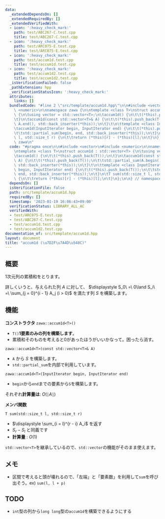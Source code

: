 ```yaml
---
data:
  _extendedDependsOn: []
  _extendedRequiredBy: []
  _extendedVerifiedWith:
  - icon: ':heavy_check_mark:'
    path: test/ABC267-C.test.cpp
    title: test/ABC267-C.test.cpp
  - icon: ':heavy_check_mark:'
    path: test/ARC075-E.test.cpp
    title: test/ARC075-E.test.cpp
  - icon: ':heavy_check_mark:'
    path: test/accum1d.test.cpp
    title: test/accum1d.test.cpp
  - icon: ':heavy_check_mark:'
    path: test/accum1d2.test.cpp
    title: test/accum1d2.test.cpp
  _isVerificationFailed: false
  _pathExtension: hpp
  _verificationStatusIcon: ':heavy_check_mark:'
  attributes:
    links: []
  bundledCode: "#line 2 \"src/template/accum1d.hpp\"\n\n#include <vector>\n#include\
    \ <numeric>\n\nnamespace zawa {\n\ntemplate <class T>\nstruct accum1d : std::vector<T>\
    \ {\n\tusing vector = std::vector<T>;\n\taccum1d() {\n\t\t(*this).push_back(T());\n\
    \t}\n\taccum1d(const std::vector<T>& A) {\n\t\t(*this).push_back(T());\n\t\tstd::partial_sum(A.begin(),\
    \ A.end(), std::back_inserter(*this));\n\t}\t\n\ttemplate <class InputIterator>\n\
    \taccum1d(InputIterator begin, InputIterator end) {\n\t\t(*this).push_back(T());\n\
    \t\tstd::partial_sum(begin, end, std::back_inserter(*this));\n\t}\n\tT sum(std::size_t\
    \ l, std::size_t r) {\n\t\treturn (*this)[r] - (*this)[l];\n\t}\n};\n\n} // namespace\
    \ zawa\n"
  code: "#pragma once\n\n#include <vector>\n#include <numeric>\n\nnamespace zawa {\n\
    \ntemplate <class T>\nstruct accum1d : std::vector<T> {\n\tusing vector = std::vector<T>;\n\
    \taccum1d() {\n\t\t(*this).push_back(T());\n\t}\n\taccum1d(const std::vector<T>&\
    \ A) {\n\t\t(*this).push_back(T());\n\t\tstd::partial_sum(A.begin(), A.end(),\
    \ std::back_inserter(*this));\n\t}\t\n\ttemplate <class InputIterator>\n\taccum1d(InputIterator\
    \ begin, InputIterator end) {\n\t\t(*this).push_back(T());\n\t\tstd::partial_sum(begin,\
    \ end, std::back_inserter(*this));\n\t}\n\tT sum(std::size_t l, std::size_t r)\
    \ {\n\t\treturn (*this)[r] - (*this)[l];\n\t}\n};\n\n} // namespace zawa\n"
  dependsOn: []
  isVerificationFile: false
  path: src/template/accum1d.hpp
  requiredBy: []
  timestamp: '2023-01-19 16:06:43+09:00'
  verificationStatus: LIBRARY_ALL_AC
  verifiedWith:
  - test/ARC075-E.test.cpp
  - test/ABC267-C.test.cpp
  - test/accum1d.test.cpp
  - test/accum1d2.test.cpp
documentation_of: src/template/accum1d.hpp
layout: document
title: "accum1d (\u7D2F\u7A4D\u548C)"
---
```


## 概要

1次元列の累積和をとります。

詳しくいうと、与えられた列 $A$ に対して、 $\displaystyle S_0\ =\ 0\land S_i\ =\ \sum_{j = 0}^{i - 1} A_j (i > 0)$ を満たす列 $S$ を構築します。

## 機能

**コンストラクタ**
`zawa::accum1d<T>()`
- `T()`**1要素のみの列を構築します**。
- 累積和そのものを考えると0があったほうがいいかなって。困ったら消す。

`zawa::accum1d<T>(const std::vector<T>& A)`
- `A` から $S$ を構築します。
- `std::partial_sum`を内部で利用しています。

`zawa::accum1d<T>(InputIterator begin, InputIterator end)`
- `begin`から`end`までの要素から`S`を構築します。

それぞれ**計算量は**: $O(\mid A\mid)$

**メンバ関数**

`T sum(std::size_t l, std::size_t r)`
- $\displaystyle \sum_{i = l}^{r - i} A_i$ を返す
- $S_r - S_l$ と同義です
- **計算量** : $O(1)$

`std::vector<T>`を継承しているので、`std::vector`の機能がそのまま使えます。

## メモ
- 区間で考えると頭が壊れるので、「左端」と「要素数」を利用して`sum`を呼び出そう。ex) `sum(l, l + p)`

## TODO

- `int`型の列から`long long`型の`accum1d`を構築できるようにする
